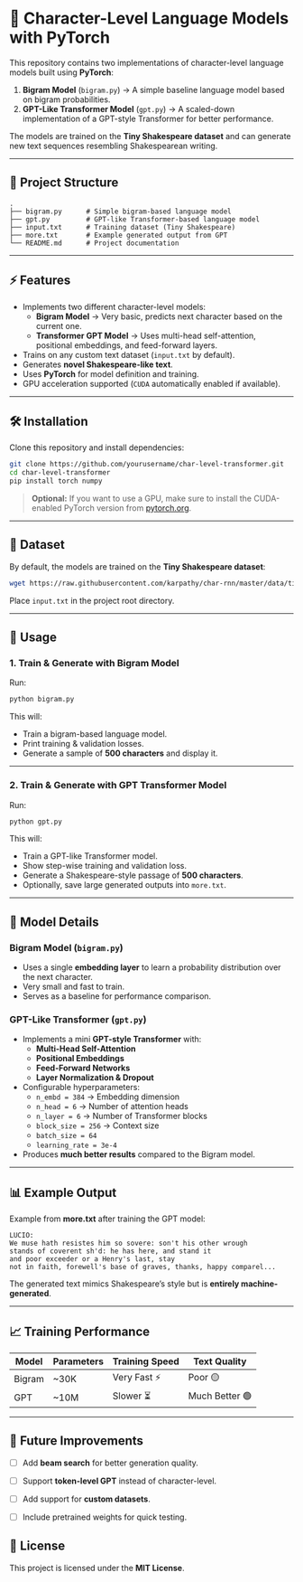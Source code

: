 
# 🚀 Character-Level Language Models with PyTorch  

This repository contains two implementations of character-level language models built using **PyTorch**:  

1. **Bigram Model** (`bigram.py`) → A simple baseline language model based on bigram probabilities.  
2. **GPT-Like Transformer Model** (`gpt.py`) → A scaled-down implementation of a GPT-style Transformer for better performance.  

The models are trained on the **Tiny Shakespeare dataset** and can generate new text sequences resembling Shakespearean writing.  

---

## **📌 Project Structure**
```
.
├── bigram.py      # Simple bigram-based language model
├── gpt.py         # GPT-like Transformer-based language model
├── input.txt      # Training dataset (Tiny Shakespeare)
├── more.txt       # Example generated output from GPT
└── README.md      # Project documentation
```

---

## **⚡ Features**
- Implements two different character-level models:
  - **Bigram Model** → Very basic, predicts next character based on the current one.
  - **Transformer GPT Model** → Uses multi-head self-attention, positional embeddings, and feed-forward layers.
- Trains on any custom text dataset (`input.txt` by default).
- Generates **novel Shakespeare-like text**.
- Uses **PyTorch** for model definition and training.
- GPU acceleration supported (`CUDA` automatically enabled if available).

---

## **🛠 Installation**

Clone this repository and install dependencies:  

```bash
git clone https://github.com/yourusername/char-level-transformer.git
cd char-level-transformer
pip install torch numpy
```

> **Optional:** If you want to use a GPU, make sure to install the CUDA-enabled PyTorch version from [pytorch.org](https://pytorch.org/).

---

## **📂 Dataset**
By default, the models are trained on the **Tiny Shakespeare dataset**:  

```bash
wget https://raw.githubusercontent.com/karpathy/char-rnn/master/data/tinyshakespeare/input.txt
```

Place `input.txt` in the project root directory.

---

## **🚀 Usage**

### **1. Train & Generate with Bigram Model**
Run:
```bash
python bigram.py
```
This will:
- Train a bigram-based language model.
- Print training & validation losses.
- Generate a sample of **500 characters** and display it.

---

### **2. Train & Generate with GPT Transformer Model**
Run:
```bash
python gpt.py
```
This will:
- Train a GPT-like Transformer model.
- Show step-wise training and validation loss.
- Generate a Shakespeare-style passage of **500 characters**.
- Optionally, save large generated outputs into `more.txt`.

---

## **🔧 Model Details**

### **Bigram Model** (`bigram.py`)
- Uses a single **embedding layer** to learn a probability distribution over the next character.
- Very small and fast to train.
- Serves as a baseline for performance comparison.

### **GPT-Like Transformer** (`gpt.py`)
- Implements a mini **GPT-style Transformer** with:
  - **Multi-Head Self-Attention**
  - **Positional Embeddings**
  - **Feed-Forward Networks**
  - **Layer Normalization & Dropout**
- Configurable hyperparameters:
    - `n_embd = 384` → Embedding dimension
    - `n_head = 6` → Number of attention heads
    - `n_layer = 6` → Number of Transformer blocks
    - `block_size = 256` → Context size
    - `batch_size = 64`
    - `learning_rate = 3e-4`
- Produces **much better results** compared to the Bigram model.

---

## **📊 Example Output**

Example from **more.txt** after training the GPT model:  

```
LUCIO:
We muse hath resistes him so sovere: son't his other wrough
stands of coverent sh'd: he has here, and stand it
and poor exceeder or a Henry's last, stay
not in faith, forewell's base of graves, thanks, happy comparel...
```

The generated text mimics Shakespeare’s style but is **entirely machine-generated**.

---

## **📈 Training Performance**
| Model      | Parameters | Training Speed | Text Quality |
|-----------|------------|---------------|--------------|
| Bigram    | ~30K      | Very Fast ⚡   | Poor 🟡 |
| GPT       | ~10M      | Slower ⏳      | Much Better 🟢 |

---

## **📌 Future Improvements**
- [ ] Add **beam search** for better generation quality.
- [ ] Support **token-level GPT** instead of character-level.
- [ ] Add support for **custom datasets**.
- [ ] Include pretrained weights for quick testing.


## **📜 License**
This project is licensed under the **MIT License**.
